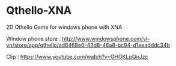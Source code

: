 Qthello-XNA
===========

2D Othello Game for windows phone with XNA


Window phone store : http://www.windowsphone.com/vi-vn/store/app/qthello/ad6468e0-43d8-46a8-bc94-d1eeadddc34b


Clip : https://www.youtube.com/watch?v=GHGKLpQnJzc

